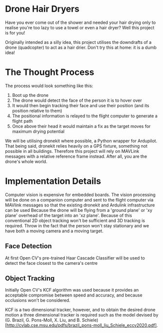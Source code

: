# Drone Hair Dryers

Have you ever come out of the shower and needed your hair drying only to realise you're too lazy to use a towel or even a hair dryer? Well this project is for you!

Originally intended as a silly idea, this project utilises the downdrafts of a drone (quadcopter) to act as a hair drier. Don't try this at home: it is a dumb idea!

# The Thought Process

The process would look something like this:

1. Boot up the drone
2. The drone would detect the face of the person it is to hover over
3. It would then begin tracking their face and use their position (and its position relative to them)
4. The positional information is relayed to the flight computer to generate a flight path
5. Once above their head it would maintain a fix as the target moves for maximum drying potential

We will be utilising dronekit where possible, a Python wrapper for Ardupilot. That being said, dronekit relies heavily on
a GPS fixture, something not possible in all buildings. Therefore this project will rely on MAVLink messages with a
relative reference frame instead. After all, you are the drone's whole world.

# Implementation Details
Computer vision is expensive for embedded boards. The vision processing will be done on a companion computer and sent to the flight computer via MAVlink messages so that the existing dronekit and Ardulink infrastructure can be used
Because the drone will be flying from a 'ground plane' or 'xy plane' overhead of the target into an 'xz plane'. Because of this conventional 2D object tracking won't be sufficient and 3D tracking is required.
Throw in the fact that the person won't stay stationary and we have both a moving camera and a moving target.

## Face Detection
At first Open CV's pre-trained Haar Cascade Classifier will be used to detect the face closest to the camera's centre

## Object Tracking
Initially Open CV's KCF algorithm was used because it provides an acceptable compromise between speed and accuracy, and because occlusions won't be considered.

KCF is a two dimensional tracker, however, and to obtain the desired drone motion a three dimensional tracker is required such as the model devised by (G. Brazil, G. Pons-Moll, X. Liu, and B. Schiele)[http://cvlab.cse.msu.edu/pdfs/brazil_pons-moll_liu_Schiele_eccv2020.pdf].
